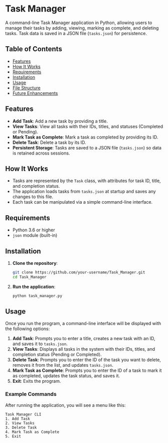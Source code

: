 # Task Manager

A command-line Task Manager application in Python, allowing users to manage their tasks by adding, viewing, marking as complete, and deleting tasks. Task data is saved in a JSON file (`tasks.json`) for persistence.

## Table of Contents
- [Features](#features)
- [How It Works](#how-it-works)
- [Requirements](#requirements)
- [Installation](#installation)
- [Usage](#usage)
- [File Structure](#file-structure)
- [Future Enhancements](#future-enhancements)

## Features
- **Add Task**: Add a new task by providing a title.
- **View Tasks**: View all tasks with their IDs, titles, and statuses (Completed or Pending).
- **Mark Task as Complete**: Mark a task as completed by providing its ID.
- **Delete Task**: Delete a task by its ID.
- **Persistent Storage**: Tasks are saved to a JSON file (`tasks.json`) so data is retained across sessions.

## How It Works
- Tasks are represented by the `Task` class, with attributes for task ID, title, and completion status.
- The application loads tasks from `tasks.json` at startup and saves any changes to this file.
- Each task can be manipulated via a simple command-line interface.

## Requirements
- Python 3.6 or higher
- `json` module (built-in)

## Installation

1. **Clone the repository**:

    ```bash
    git clone https://github.com/your-username/Task_Manager.git
    cd Task_Manager
    ```

2. **Run the application**:

    ```bash
    python task_manager.py
    ```

## Usage

Once you run the program, a command-line interface will be displayed with the following options:

1. **Add Task**: Prompts you to enter a title, creates a new task with an ID, and saves it to `tasks.json`.
2. **View Tasks**: Displays all tasks in the system with their IDs, titles, and completion status (Pending or Completed).
3. **Delete Task**: Prompts you to enter the ID of the task you want to delete, removes it from the list, and updates `tasks.json`.
4. **Mark Task as Complete**: Prompts you to enter the ID of a task to mark it as completed, updates the task status, and saves it.
5. **Exit**: Exits the program.

### Example Commands
After running the application, you will see a menu like this:

```plaintext
Task Manager CLI
1. Add Task
2. View Tasks
3. Delete Task
4. Mark Task as Complete
5. Exit
